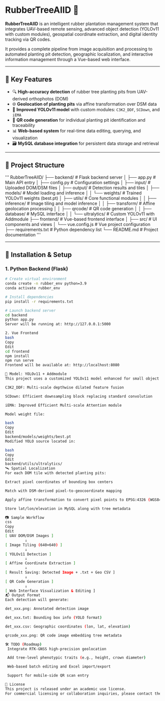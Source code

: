 # RubberTreeAIID 🌿

**RubberTreeAIID** is an intelligent rubber plantation management system that integrates UAV-based remote sensing, advanced object detection (YOLOv11 with custom modules), geospatial coordinate extraction, and digital identity tracking via QR codes.

It provides a complete pipeline from image acquisition and processing to automated planting pit detection, geographic localization, and interactive information management through a Vue-based web interface.

---

## 🧠 Key Features

- 🔍 **High-accuracy detection** of rubber tree planting pits from UAV-derived orthophotos (DOM)
- 🌐 **Geolocation of planting pits** via affine transformation over DSM data
- 🧩 **Improved YOLOv11 model** with custom modules: `C3K2_DDF`, `SCDown`, and `iEMA`
- 🧾 **QR code generation** for individual planting pit identification and traceability
- 📊 **Web-based system** for real-time data editing, querying, and visualization
- 🗃️ **MySQL database integration** for persistent data storage and retrieval

---

## 📂 Project Structure

'''
RubberTreeAIID/
├── backend/ # Flask backend server
│ ├── app.py # Main API entry
│ ├── config.py # Configuration settings
│ ├── input/ # Uploaded DOM/DSM files
│ ├── output/ # Detection results and tiles
│ ├── models/ # Model loading and inference
│ │ └── weights/ # Trained YOLOv11 weights (best.pt)
│ ├── utils/ # Core functional modules
│ │ ├── inference/ # Image tiling and model inference
│ │ ├── transform/ # Affine geolocation processing
│ │ ├── qrcode/ # QR code generation
│ │ ├── database/ # MySQL interface
│ │ └── ultralytics/ # Custom YOLOv11 with Addmodule
├── frontend/ # Vue-based frontend interface
│ ├── src/ # UI components and views
│ └── vue.config.js # Vue project configuration
├── requirements.txt # Python dependency list
└── README.md # Project documentation
'''

---

## 🔧 Installation & Setup

### 1. Python Backend (Flask)

```bash
# Create virtual environment
conda create -n rubber_env python=3.9
conda activate rubber_env

# Install dependencies
pip install -r requirements.txt

# Launch backend server
cd backend
python app.py
Server will be running at: http://127.0.0.1:5000

2. Vue Frontend
bash
Copy
Edit
cd frontend
npm install
npm run serve
Frontend will be available at: http://localhost:8080

🧠 Model: YOLOv11 + Addmodule
This project uses a customized YOLOv11 model enhanced for small object detection and blurred-edge robustness, built with:

C3K2_DDF: Multi-scale depthwise dilated feature fusion

SCDown: Efficient downsampling block replacing standard convolution

iEMA: Improved Efficient Multi-scale Attention module

Model weight file:

bash
Copy
Edit
backend/models/weights/best.pt
Modified YOLO source located in:

bash
Copy
Edit
backend/utils/ultralytics/
🛰️ Spatial Localization
For each DOM tile with detected planting pits:

Extract pixel coordinates of bounding box centers

Match with DSM-derived pixel-to-geocoordinate mapping

Apply affine transformation to convert pixel points to EPSG:4326 (WGS84) geocoordinates

Store lat/lon/elevation in MySQL along with tree metadata

📷 Sample Workflow
css
Copy
Edit
[ UAV DOM/DSM Images ]
         ↓
[ Image Tiling (640×640) ]
         ↓
[ YOLOv11 Detection ]
         ↓
[ Affine Coordinate Extraction ]
         ↓
[ Result Saving: Detected Image + .txt + Geo CSV ]
         ↓
[ QR Code Generation ]
         ↓
[ Web Interface Visualization & Editing ]
📬 Output Format
Each detection will generate:

det_xxx.png: Annotated detection image

det_xxx.txt: Bounding box info (YOLO format)

det_xxx.csv: Geographic coordinates (lon, lat, elevation)

qrcode_xxx.png: QR code image embedding tree metadata

🛠 TODO (Roadmap)
 Integrate RTK-GNSS high-precision geolocation

 Add tree-level phenotypic traits (e.g., height, crown diameter)

 Web-based batch editing and Excel import/export

 Support for mobile-side QR scan entry

📄 License
This project is released under an academic use license.
For commercial licensing or collaboration inquiries, please contact the author.
